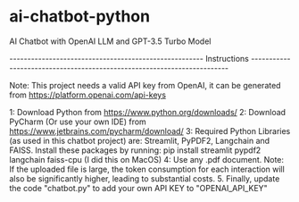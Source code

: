 # ai-chatbot-python
AI Chatbot with OpenAI LLM and GPT-3.5 Turbo Model

------------------------------------------------------ Instructions ------------------------------------------------------------------------

Note: This project needs a valid API key from OpenAI, it can be generated from https://platform.openai.com/api-keys

1: Download Python from https://www.python.org/downloads/
2: Download PyCharm (Or use your own IDE) from https://www.jetbrains.com/pycharm/download/
3: Required Python Libraries (as used in this chatbot project) are: Streamlit, PyPDF2, Langchain and FAISS. Install these packages by running: pip install streamlit pypdf2 langchain faiss-cpu (I did this on MacOS)
4: Use any .pdf document. Note: If the uploaded file is large, the token consumption for each interaction will also be significantly higher, leading to substantial costs.
5. Finally, update the code "chatbot.py" to add your own API KEY to "OPENAI_API_KEY"
